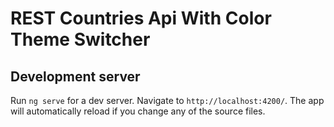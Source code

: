 # REST Countries Api With Color Theme Switcher

## Development server

Run `ng serve` for a dev server. Navigate to `http://localhost:4200/`. The app will automatically reload if you change any of the source files.
